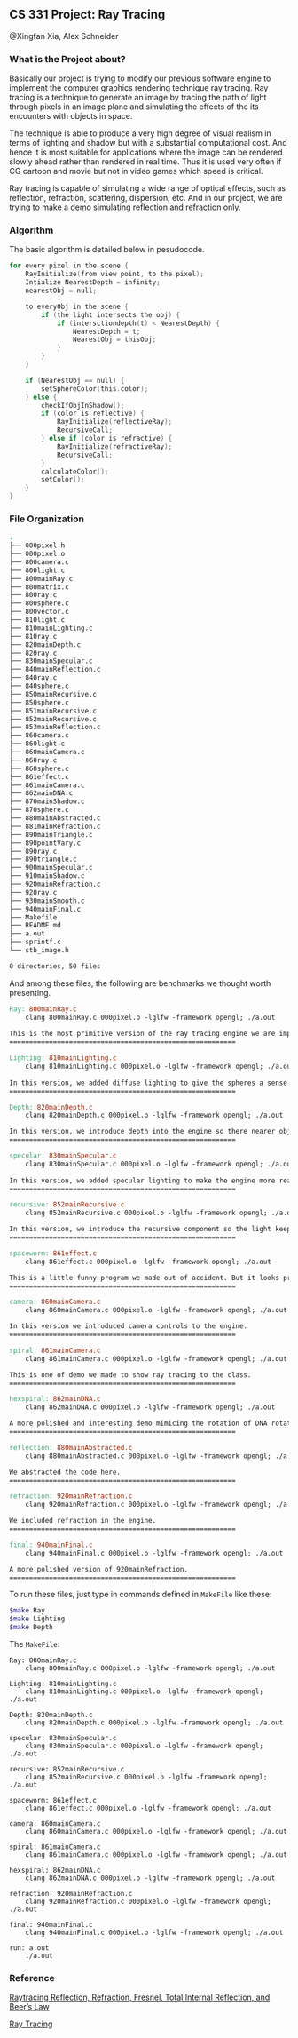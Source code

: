 ## CS 331 Project: Ray Tracing 

@Xingfan Xia, Alex Schneider

### What is the Project about?

Basically our project is trying to modify our previous software engine to implement the computer graphics rendering technique ray tracing. Ray tracing is a technique to generate an image by tracing the path of light through pixels in an image plane and simulating the effects of the its encounters with objects in space. 

The technique is able to produce a very high degree of visual realism in terms of lighting and shadow but with a substantial computational cost. And hence it is most suitable for applications where the image can be rendered slowly ahead rather than rendered in real time. Thus it is used very often if CG cartoon and movie but not in video games which speed is critical.

Ray tracing is capable of simulating a wide range of optical effects, such as reflection, refraction, scattering, dispersion, etc. And in our project, we are trying to make a demo simulating reflection and refraction only.

### Algorithm

The basic algorithm is detailed below in pesudocode.

```c
for every pixel in the scene {
    RayInitialize(from view point, to the pixel);
    Intialize NearestDepth = infinity;
    nearestObj = null;

    to everyObj in the scene {
        if (the light intersects the obj) {
            if (intersctiondepth(t) < NearestDepth) {
                NearestDepth = t;
                NearestObj = thisObj;
            }
        }
    }

    if (NearestObj == null) {
        setSphereColor(this.color);
    } else {
        checkIfObjInShadow();
        if (color is reflective) {
            RayInitialize(reflectiveRay);
            RecursiveCall;
        } else if (color is refractive) {
            RayInitialize(refractiveRay);
            RecursiveCall;
        }
        calculateColor();
        setColor();
    }
}
```

### File Organization

```bash
.
├── 000pixel.h
├── 000pixel.o
├── 800camera.c
├── 800light.c
├── 800mainRay.c
├── 800matrix.c
├── 800ray.c
├── 800sphere.c
├── 800vector.c
├── 810light.c
├── 810mainLighting.c
├── 810ray.c
├── 820mainDepth.c
├── 820ray.c
├── 830mainSpecular.c
├── 840mainReflection.c
├── 840ray.c
├── 840sphere.c
├── 850mainRecursive.c
├── 850sphere.c
├── 851mainRecursive.c
├── 852mainRecursive.c
├── 853mainReflection.c
├── 860camera.c
├── 860light.c
├── 860mainCamera.c
├── 860ray.c
├── 860sphere.c
├── 861effect.c
├── 861mainCamera.c
├── 862mainDNA.c
├── 870mainShadow.c
├── 870sphere.c
├── 880mainAbstracted.c
├── 881mainRefraction.c
├── 890mainTriangle.c
├── 890pointVary.c
├── 890ray.c
├── 890triangle.c
├── 900mainSpecular.c
├── 910mainShadow.c
├── 920mainRefraction.c
├── 920ray.c
├── 930mainSmooth.c
├── 940mainFinal.c
├── Makefile
├── README.md
├── a.out
├── sprintf.c
└── stb_image.h

0 directories, 50 files
```

And among these files, the following are benchmarks we thought worth presenting.

```MakeFile
Ray: 800mainRay.c
	clang 800mainRay.c 000pixel.o -lglfw -framework opengl; ./a.out
	
This is the most primitive version of the ray tracing engine we are implementing. It does not include any light calculation which makes it looks flat and unrealistic.
=========================================================

Lighting: 810mainLighting.c
	clang 810mainLighting.c 000pixel.o -lglfw -framework opengl; ./a.out
	
In this version, we added diffuse lighting to give the spheres a sense of three dimensionality and it looks much more realistic than the pervious versions
=========================================================

Depth: 820mainDepth.c
	clang 820mainDepth.c 000pixel.o -lglfw -framework opengl; ./a.out

In this version, we introduce depth into the engine so there nearer object is covering further ones.
=========================================================

specular: 830mainSpecular.c
	clang 830mainSpecular.c 000pixel.o -lglfw -framework opengl; ./a.out
	
In this version, we added specular lighting to make the engine more realistic.
=========================================================

recursive: 852mainRecursive.c
	clang 852mainRecursive.c 000pixel.o -lglfw -framework opengl; ./a.out

In this version, we introduce the recursive component so the light keeps bouncing between objects until no intersection happens which makes the reflection more realistic.
=========================================================

spaceworm: 861effect.c
	clang 861effect.c 000pixel.o -lglfw -framework opengl; ./a.out

This is a little funny program we made out of accident. But it looks pretty cool so we include it here.
=========================================================

camera: 860mainCamera.c
	clang 860mainCamera.c 000pixel.o -lglfw -framework opengl; ./a.out

In this version we introduced camera controls to the engine.
=========================================================

spiral: 861mainCamera.c
	clang 861mainCamera.c 000pixel.o -lglfw -framework opengl; ./a.out

This is one of demo we made to show ray tracing to the class.
=========================================================

hexspiral: 862mainDNA.c
	clang 862mainDNA.c 000pixel.o -lglfw -framework opengl; ./a.out

A more polished and interesting demo mimicing the rotation of DNA rotating.
=========================================================

reflection: 880mainAbstracted.c
	clang 880mainAbstracted.c 000pixel.o -lglfw -framework opengl; ./a.out

We abstracted the code here.
=========================================================

refraction: 920mainRefraction.c
	clang 920mainRefraction.c 000pixel.o -lglfw -framework opengl; ./a.out

We included refraction in the engine.
=========================================================

final: 940mainFinal.c
	clang 940mainFinal.c 000pixel.o -lglfw -framework opengl; ./a.out

A more polished version of 920mainRefraction.
=========================================================
```

To run these files, just type in commands defined in `MakeFile` like these:

```bash
$make Ray
$make Lighting
$make Depth
```

The `MakeFile`:

```Make
Ray: 800mainRay.c
	clang 800mainRay.c 000pixel.o -lglfw -framework opengl; ./a.out

Lighting: 810mainLighting.c
	clang 810mainLighting.c 000pixel.o -lglfw -framework opengl; ./a.out

Depth: 820mainDepth.c
	clang 820mainDepth.c 000pixel.o -lglfw -framework opengl; ./a.out

specular: 830mainSpecular.c
	clang 830mainSpecular.c 000pixel.o -lglfw -framework opengl; ./a.out

recursive: 852mainRecursive.c
	clang 852mainRecursive.c 000pixel.o -lglfw -framework opengl; ./a.out

spaceworm: 861effect.c
	clang 861effect.c 000pixel.o -lglfw -framework opengl; ./a.out

camera: 860mainCamera.c
	clang 860mainCamera.c 000pixel.o -lglfw -framework opengl; ./a.out

spiral: 861mainCamera.c
	clang 861mainCamera.c 000pixel.o -lglfw -framework opengl; ./a.out

hexspiral: 862mainDNA.c
	clang 862mainDNA.c 000pixel.o -lglfw -framework opengl; ./a.out

refraction: 920mainRefraction.c
	clang 920mainRefraction.c 000pixel.o -lglfw -framework opengl; ./a.out

final: 940mainFinal.c
	clang 940mainFinal.c 000pixel.o -lglfw -framework opengl; ./a.out
	
run: a.out
	./a.out
```

### Reference

[Raytracing Reflection, Refraction, Fresnel, Total Internal Reflection, and Beer’s Law](http://blog.demofox.org/2017/01/09/raytracing-reflection-refraction-fresnel-total-internal-reflection-and-beers-law/)

[Ray Tracing](https://www.cs.utah.edu/~shirley/books/fcg2/rt.pdf)

